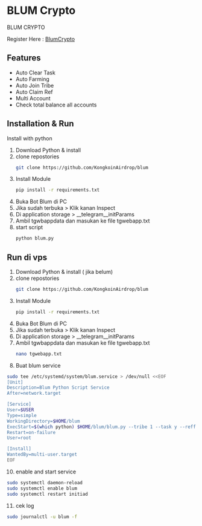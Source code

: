 
# BLUM Crypto
BLUM CRYPTO

Register Here : [BlumCrypto](https://t.me/blum/app?startapp=ref_B8UnvOLY8b)

## Features
- Auto Clear Task
- Auto Farming
- Auto Join Tribe
- Auto Claim Ref
- Multi Account
- Check total balance all accounts

## Installation & Run

Install with python

1. Download Python & install
2. clone repostories
   ```bash
   git clone https://github.com/KongkoinAirdrop/blum
   ```
4. Install Module
   ```bash
   pip install -r requirements.txt
   ```
5. Buka Bot Blum di PC
6. Jika sudah terbuka > Klik kanan Inspect
7. Di application storage > __telegram__initParams
8. Ambil tgwbappdata dan masukan ke file tgwebapp.txt
9. start script
   ```bash
   python blum.py
   ```

## Run di vps
1. Download Python & install ( jika belum)
2. clone repostories
   ```bash
   git clone https://github.com/KongkoinAirdrop/blum
   ```
4. Install Module
   ```bash
   pip install -r requirements.txt
   ```
5. Buka Bot Blum di PC
6. Jika sudah terbuka > Klik kanan Inspect
7. Di application storage > __telegram__initParams
8. Ambil tgwbappdata dan masukan ke file tgwebapp.txt
   ```bash
   nano tgwebapp.txt
   ```
10. Buat blum service
```bash
sudo tee /etc/systemd/system/blum.service > /dev/null <<EOF
[Unit]
Description=Blum Python Script Service
After=network.target

[Service]
User=$USER
Type=simple
WorkingDirectory=$HOME/blum
ExecStart=$(which python) $HOME/blum/blum.py --tribe 1 --task y --reff y
Restart=on-failure
User=root

[Install]
WantedBy=multi-user.target
EOF
```

10. enable and start service
```bash
sudo systemctl daemon-reload
sudo systemctl enable blum
sudo systemctl restart initiad 
```

11. cek log
```bash
sudo journalctl -u blum -f
```

   
